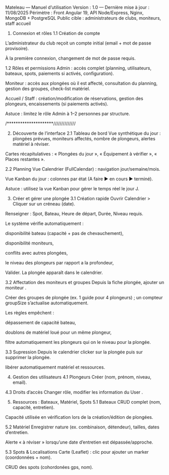 Mateleau — Manuel d’utilisation
Version : 1.0 — Dernière mise à jour : 11/08/2025
Périmètre : Front Angular 19, API Node/Express, Nginx, MongoDB + PostgreSQL
Public cible : administrateurs de clubs, moniteurs, staff accueil

1. Connexion et rôles
1.1 Création de compte

L’administrateur du club reçoit un compte initial (email + mot de passe provisoire).

À la première connexion, changement de mot de passe requis.

1.2 Rôles et permissions
Admin : accès complet (planning, utilisateurs, bateaux, spots, paiements si activés, configuration).

Moniteur : accès aux plongées où il est affecté, consultation du planning, gestion des groupes, check-list matériel.

Accueil / Staff : création/modification de réservations, gestion des plongeurs, encaissements (si paiements activés).

Astuce : limitez le rôle Admin à 1–2 personnes par structure.


/*********************//////////////

2. Découverte de l’interface
2.1 Tableau de bord
Vue synthétique du jour : plongées prévues, moniteurs affectés, nombre de plongeurs, alertes matériel à réviser.

Cartes récapitulatives : « Plongées du jour », « Équipement à vérifier », « Places restantes ».

2.2 Planning
Vue Calendrier (FullCalendar) : navigation jour/semaine/mois.

Vue Kanban du jour : colonnes par état (A faire  ▶ en cours ▶  terminé).

Astuce : utilisez la vue Kanban pour gérer le temps réel le jour J.

3. Créer et gérer une plongée
3.1 Création rapide
Ouvrir Calendrier > Cliquer sur un créneau (date).

Renseigner : Spot, Bateau, Heure de départ, Durée, Niveau requis.

Le système vérifie automatiquement :

disponibilité bateau (capacité + pas de chevauchement),

disponibilité moniteurs,

conflits avec autres plongées,

le niveau des plongeurs par rapport a la profondeur,

Valider. La plongée apparaît dans le calendrier.

3.2 Affectation des moniteurs et groupes
Depuis la fiche plongée, ajouter un moniteur .

Créer des groupes de plongée (ex. 1 guide pour 4 plongeurs) ; un compteur groupSize s’actualise automatiquement.

Les règles empêchent :

dépassement de capacité bateau,

doublons de matériel loué pour un même plongeur,

filtre automatiquement les plongeurs qui on le niveau pour la plongée.


3.3 Supression
Depuis le calendrier  clicker sur la plongée puis sur supprimer la plongée.



libérer automatiquement matériel et ressources.

4. Gestion des utilisateurs
4.1 Plongeurs
Créer (nom, prénom, niveau, email).


4.3 Droits d’accès
Changer rôle, modifier les information du User .

5. Ressources : Bateaux, Matériel, Spots
5.1 Bateaux
CRUD complet (nom, capacité, entretien).

Capacité utilisée en vérification lors de la création/édition de plongées.

5.2 Matériel
Enregistrer nature (ex. combinaison, détendeur), tailles, dates d’entretien.

Alerte « à réviser » lorsqu’une date d’entretien est dépassée/approche.

5.3 Spots & Localisations
Carte (Leaflet) : clic pour ajouter un marker (coordonnées + nom).

CRUD des spots (cohordonées gps, nom).

